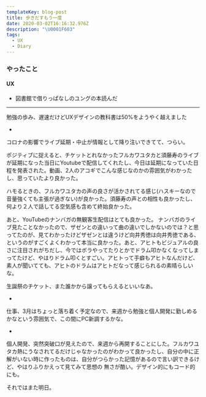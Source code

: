 ```yaml
---
templateKey: blog-post
title: 歩きだすもう一度
date: 2020-03-02T16:16:32.976Z
description: "\U0001F603"
tags:
  - UX
  - Diary
---
```

### やったこと

#### UX

* 図書館で借りっぱなしのユングの本読んだ

------

勉強の歩み、遅速だけどUXデザインの教科書は50%をようやく越えました

*

コロナの影響でライブ延期・中止が情報として降り注いできてて、つらい。

ポジティブに捉えると、チケットとれなかったフルカワユタカと須藤寿のライブが延期になった当日にYoutubeで配信してくれたし、今日は延期になっていた日程を発表された。動画、2人のアコギでこんな感じなのかの雰囲気がわかったし、思っていたより良かった。

ハモるときの、フルカワユタカの声の良さが活かされてる感じ(ハスキーなので音量強くても主張が過ぎない)が良かった。須藤寿の声との相性も良かったし、何より２人で話してる空気感も含めて終始良かった。

あと、YouTubeのナンバガの無観客生配信はとても良かった。
ナンバガのライブ見たことなかったので、ザゼンとの違いって曲の違いでしかないのでは？と思ってたのが、見てわかったけどザゼンとは違うけど向井秀徳は向井秀徳である、というのがすごくよくわかって本当に良かった。あと、アヒトもビジュアルの良さに注目されがちだし、今ではボラやってたりとかでドラム叩かなくなってしまってたけど、やはりドラム叩くとすごい。アヒトって手癖もアヒトなんだけど、素人が聞いてても、アヒトのドラムはアヒトだなって感じられるの素晴らしいな。


生誕祭のチケット、また誰かから譲ってもらえるといいなあ。

*

仕事、3月はちょっと落ち着く予定なので、来週から勉強と個人開発に勤しめるかなという雰囲気で、この間にPC新調するかな。

*

個人開発、突然突破口が見えたので、来週から再開することにした。フルカワユタカ熱にうなされてるだけじゃなかったのがわかって良かったし、自分の中に正解がいない時に作ったものは、自分がつらかった記憶があるので言い訳できるけど、やはりふりかえって見てみて思想の
無さが酷い。デザイン的にもコード的にも。

それではまた明日。
